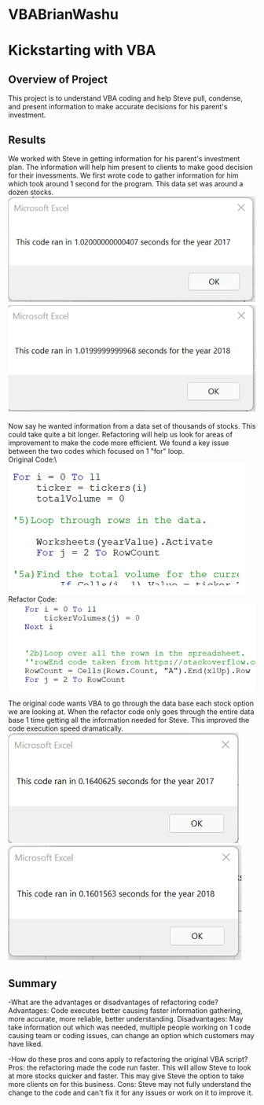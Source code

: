 # VBABrianWashu
# Kickstarting with VBA

## Overview of Project
This project is to understand VBA coding and help Steve pull, condense, and present information to make accurate decisions for his parent's investment. 
## Results
We worked with Steve in getting information for his parent's investment plan. The information will help him present to clients to make good decision for their invessments. We first wrote code to gather information for him which took around 1 second for the program. This data set was around a dozen stocks.\
![VBAChallengeNONrefractortime_2017](Resources/VBAChallengeNONrefractortime_2017.png)\
![VBAChallengeNONrefractortime_2018](Resources/VBAChallengeNONrefractortime_2018.png)

Now say he wanted information from a data set of thousands of stocks. This could take quite a bit longer. Refactoring will help us look for areas of improvement to make the code more efficient. We found a key issue between the two codes which focused on 1 "for" loop.\
Original Code:\ 
![VBAChallengeNONrefractorcode](Resources/VBAChallengeNONrefractorcode.png)
Refactor Code:\
![VBAChallengerefractorcode](Resources/VBAChallengerefractorcode.png)

The original code wants VBA to go through the data base each stock option we are looking at. When the refactor code only goes through the entire data base 1 time getting all the information needed for Steve. This improved the code execution speed dramatically.\
![VBA_Challenge_2017](Resources/VBA_Challenge_2017.png)\
![VBA_Challenge_2018](Resources/VBA_Challenge_2018.png)
## Summary

-What are the advantages or disadvantages of refactoring code?
Advantages: Code executes better causing faster information gathering, more accurate, more reliable, better understanding.
Disadvantages: May take information out which was needed, multiple people working on 1 code causing team or coding issues, can change an option which customers may have liked. 

-How do these pros and cons apply to refactoring the original VBA script?
Pros: the refactoring made the code run faster. This will allow Steve to look at more stocks quicker and faster. This may give Steve the option to take more clients on for this business. Cons: Steve may not fully understand the change to the code and can't fix it for any issues or work on it to improve it. 
